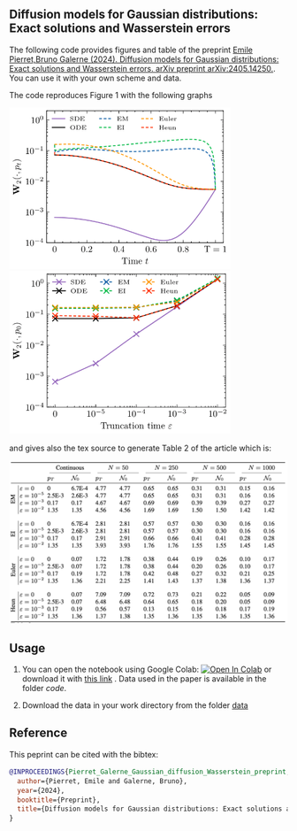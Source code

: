 ## Diffusion models for Gaussian distributions: Exact solutions and Wasserstein errors

The following code provides figures and table of the preprint  [Emile Pierret,Bruno Galerne (2024). Diffusion models for Gaussian distributions: Exact solutions and Wasserstein errors. arXiv preprint arXiv:2405.14250.](https://arxiv.org/abs/2405.14250). You can use it with your own scheme and data.

The code reproduces Figure 1 with the following graphs

<img src="Figures/discretization_cifar10-1.png" width="400"/> <img src="Figures/eps_cifar10-1.png" width="400"/>

and gives also the tex source to generate Table 2 of the article which is:

<img src="Figures/table.png" width="800"/>

## Usage

1. You can open the notebook using Google Colab:  [![Open In Colab](https://colab.research.google.com/assets/colab-badge.svg)](https://colab.research.google.com/github/emilePi/Diffusion-models-for-Gaussian-distributions-Exact-solutions-and-Wasserstein-errors/blob/main/code/Gaussian_diffusion_W2.ipynb) or download it with [this link](https://github.com/emilePi/Diffusion-models-for-Gaussian-distributions-Exact-solutions-and-Wasserstein-errors/tree/main/code/Gaussian_diffusion_W2.ipynb) . Data used in the paper is available in the folder *code*.

2. Download the data in your work directory from the folder [data](https://github.com/emilePi/Diffusion-models-for-Gaussian-distributions-Exact-solutions-and-Wasserstein-errors/tree/main/data)



## Reference
This peprint can be cited with the bibtex:
```bib
@INPROCEEDINGS{Pierret_Galerne_Gaussian_diffusion_Wasserstein_preprint,
  author={Pierret, Emile and Galerne, Bruno},
  year={2024},
  booktitle={Preprint}, 
  title={Diffusion models for Gaussian distributions: Exact solutions and Wasserstein errors}, 
}
```





